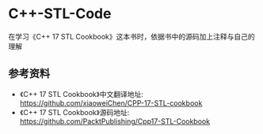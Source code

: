 # C++-STL-Code

在学习《C++ 17 STL Cookbook》这本书时，依据书中的源码加上注释与自己的理解

## 参考资料
- 《C++ 17 STL Cookbook》中文翻译地址: https://github.com/xiaoweiChen/CPP-17-STL-cookbook
- 《C++ 17 STL Cookbook》源码地址: https://github.com/PacktPublishing/Cpp17-STL-Cookbook